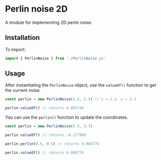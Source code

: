 # Perlin noise 2D

A module for implementing 2D perlin noise.

## Installation

To import:

```javascript
import { PerlinNoise } from './PerlinNoise.js'
```

## Usage

After instantiating the `PerlinNoise` object, use the `valueOf()` function to get the current noise.

```javascript
const perlin = new PerlinNoise(1.3, 2.1) // x = 1.3, y = 2.1

perlin.valueOf() // returns 0.093744
```

You can use the `perlin()` function to update the coordinates.

```javascript
const perlin = new PerlinNoise(5.5, 3.7)

perlin.valueOf() // returns -0.177968

perlin.perlin(0.5, 0.5) // returns 0.006776

perlin.valueOf() // returns 0.006776
```

